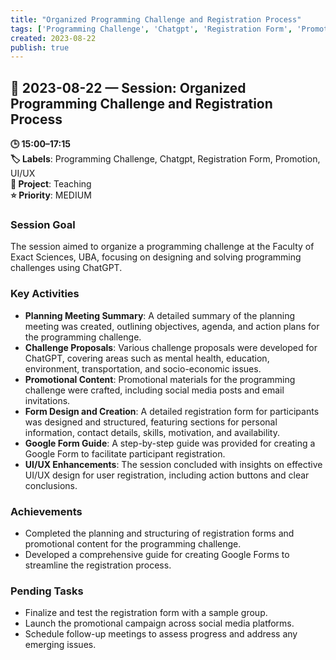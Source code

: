```yaml
---
title: "Organized Programming Challenge and Registration Process"
tags: ['Programming Challenge', 'Chatgpt', 'Registration Form', 'Promotion', 'UI/UX']
created: 2023-08-22
publish: true
---
```


## 📅 2023-08-22 — Session: Organized Programming Challenge and Registration Process

**🕒 15:00–17:15**  
**🏷️ Labels**: Programming Challenge, Chatgpt, Registration Form, Promotion, UI/UX  
**📂 Project**: Teaching  
**⭐ Priority**: MEDIUM  


### Session Goal
The session aimed to organize a programming challenge at the Faculty of Exact Sciences, UBA, focusing on designing and solving programming challenges using ChatGPT.

### Key Activities
- **Planning Meeting Summary**: A detailed summary of the planning meeting was created, outlining objectives, agenda, and action plans for the programming challenge.
- **Challenge Proposals**: Various challenge proposals were developed for ChatGPT, covering areas such as mental health, education, environment, transportation, and socio-economic issues.
- **Promotional Content**: Promotional materials for the programming challenge were crafted, including social media posts and email invitations.
- **Form Design and Creation**: A detailed registration form for participants was designed and structured, featuring sections for personal information, contact details, skills, motivation, and availability.
- **Google Form Guide**: A step-by-step guide was provided for creating a Google Form to facilitate participant registration.
- **UI/UX Enhancements**: The session concluded with insights on effective UI/UX design for user registration, including action buttons and clear conclusions.

### Achievements
- Completed the planning and structuring of registration forms and promotional content for the programming challenge.
- Developed a comprehensive guide for creating Google Forms to streamline the registration process.

### Pending Tasks
- Finalize and test the registration form with a sample group.
- Launch the promotional campaign across social media platforms.
- Schedule follow-up meetings to assess progress and address any emerging issues.
